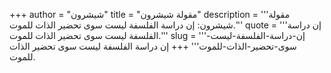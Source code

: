 +++
author = "شيشرون"
title = "مقولة شيشرون"
description = '''مقولة شيشرون: إن دراسة الفلسفة ليست سوى تحضير الذات للموت.'''
quote = '''إن دراسة الفلسفة ليست سوى تحضير الذات للموت.'''
slug = '''إن-دراسة-الفلسفة-ليست-سوى-تحضير-الذات-للموت'''
+++
إن دراسة الفلسفة ليست سوى تحضير الذات للموت.
